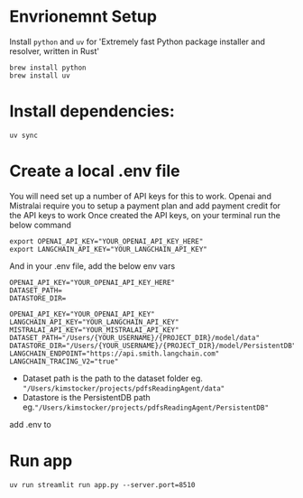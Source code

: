 # Envrionemnt Setup

Install `python` and `uv` for 'Extremely fast Python package installer and resolver, written in Rust'

```
brew install python
brew install uv
```

# Install dependencies:

```
uv sync
```

# Create a local .env file

You will need set up a number of API keys for this to work.
Openai and Mistralai require you to setup a payment plan and add payment credit for the API keys to work
Once created the API keys, on your terminal run the below command

```
export OPENAI_API_KEY="YOUR_OPENAI_API_KEY_HERE"
export LANGCHAIN_API_KEY="YOUR_LANGCHAIN_API_KEY"

```

And in your .env file, add the below env vars

```
OPENAI_API_KEY="YOUR_OPENAI_API_KEY_HERE"
DATASET_PATH=
DATASTORE_DIR=

OPENAI_API_KEY="YOUR_OPENAI_API_KEY"
LANGCHAIN_API_KEY="YOUR_LANGCHAIN_API_KEY"
MISTRALAI_API_KEY="YOUR_MISTRALAI_API_KEY"
DATASET_PATH="/Users/{YOUR_USERNAME}/{PROJECT_DIR}/model/data"
DATASTORE_DIR="/Users/{YOUR_USERNAME}/{PROJECT_DIR}/model/PersistentDB"
LANGCHAIN_ENDPOINT="https://api.smith.langchain.com"
LANGCHAIN_TRACING_V2="true"

```

- Dataset path is the path to the dataset folder eg. `"/Users/kimstocker/projects/pdfsReadingAgent/data"`
- Datastore is the PersistentDB path eg.`"/Users/kimstocker/projects/pdfsReadingAgent/PersistentDB"`

add .env to

# Run app

```
uv run streamlit run app.py --server.port=8510
```
